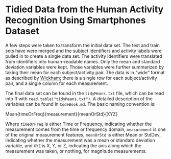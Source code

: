 # Tidied Data from the Human Activity Recognition Using Smartphones Dataset

A few steps were taken to transform the initial data set. The test and train sets have were merged and the subject identifiers and activity labels were pulled in to create a single data set. The activity identifiers were translated from identifiers into human-readable names. Only the mean and standard deviation variables were kept. Those variables were further summarized by taking their mean for each subject/activity pair. The data is in "wide" format as described by [Wickham](http://vita.had.co.nz/papers/tidy-data.pdf); there is a single row for each subject/activity pair, and a single column for each measurement.

The final data set can be found in the `tidyMeans.txt` file, which can be read into R with `read.table("tidyMeans.txt")`. A detailed description of the variables can be found in `CodeBook.md`. The basic naming convention is:

  Mean{timeOrFreq}{measurement}{meanOrStd}{XYZ}

Where `timeOrFreq` is either Time or Frequency, indicating whether the measurement comes from the time or frequency domain, `measurement` is one of the original measurement features, `meanOrStd` is either Mean or StdDev, indicating whether the measurement was a mean or standard deviation variable, and `XYZ` is X, Y, or Z, indicating the axis along which the measurement was taken, or nothing, for magnitude measurements.
